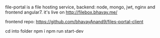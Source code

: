 file-portal is a file hosting service, backend: node, mongo, jwt, nginx and frontend angular7.
it's live on http://filebox.bhavay.me/

frontend repo: https://github.com/bhavayAnand9/files-portal-client

cd into folder
npm i
npm run start-dev
